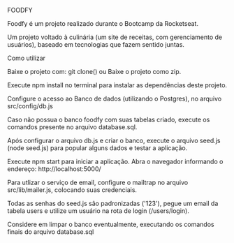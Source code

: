 
FOODFY
      
Foodfy é um projeto realizado durante o Bootcamp da Rocketseat.
     
Um projeto voltado à culinária (um site de receitas, com gerenciamento de usuários), baseado em tecnologias que fazem sentido juntas.

Como utilizar

Baixe o projeto com:
git clone() ou Baixe o projeto como zip.

Execute npm install no terminal para instalar as dependências deste projeto.

Configure o acesso ao Banco de dados (utilizando o Postgres), no arquivo src/config/db.js

Caso não possua o banco foodfy com suas tabelas criado, execute os comandos presente no arquivo database.sql.

Após configurar o arquivo db.js e criar o banco, execute o arquivo seed.js (node seed.js) para popular alguns dados e testar a aplicação.

Execute npm start para iniciar a aplicação. Abra o navegador informando o endereço: http://localhost:5000/

Para utlizar o serviço de email, configure o mailtrap no arquivo src/lib/mailer.js, colocando suas credenciais.

Todas as senhas do seed.js são padronizadas ('123'), pegue um email da tabela users e utilize um usuário na rota de login (/users/login).

Considere em limpar o banco eventualmente, executando os comandos finais do arquivo database.sql
